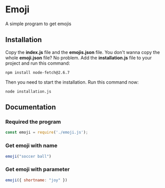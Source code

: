 # Emoji
A simple program to get emojis

## Installation
Copy the __index.js__ file and the __emojis.json__ file. You don't wanna copy the whole __emoji.json__ file? No problem. Add the __installation.js__ file to your project and run this command:
```
npm install node-fetch@2.6.7
```
Then you need to start the installation. Run this command now:
```
node installation.js
```

## Documentation
### Required the program
```js
const emoji = require('./emoji.js');
```

### Get emoji with name
```js
emoji("soccer ball")
```

### Get emoji with parameter
```js
emoji({ shortname: "joy" })
```
